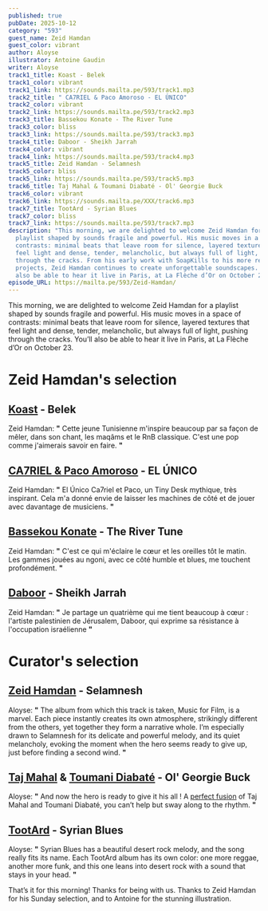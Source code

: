 ```yaml
---
published: true
pubDate: 2025-10-12
category: "593"
guest_name: Zeid Hamdan
guest_color: vibrant
author: Aloyse
illustrator: Antoine Gaudin
writer: Aloyse
track1_title: Koast - Belek
track1_color: vibrant
track1_link: https://sounds.mailta.pe/593/track1.mp3
track2_title: " CA7RIEL & Paco Amoroso - EL ÚNICO"
track2_color: vibrant
track2_link: https://sounds.mailta.pe/593/track2.mp3
track3_title: Bassekou Konate - The River Tune
track3_color: bliss
track3_link: https://sounds.mailta.pe/593/track3.mp3
track4_title: Daboor - Sheikh Jarrah
track4_color: vibrant
track4_link: https://sounds.mailta.pe/593/track4.mp3
track5_title: Zeid Hamdan - Selamnesh
track5_color: bliss
track5_link: https://sounds.mailta.pe/593/track5.mp3
track6_title: Taj Mahal & Toumani Diabaté - Ol' Georgie Buck
track6_color: vibrant
track6_link: https://sounds.mailta.pe/XXX/track6.mp3
track7_title: TootArd - Syrian Blues
track7_color: bliss
track7_link: https://sounds.mailta.pe/593/track7.mp3
description: "This morning, we are delighted to welcome Zeid Hamdan for a
  playlist shaped by sounds fragile and powerful. His music moves in a space of
  contrasts: minimal beats that leave room for silence, layered textures that
  feel light and dense, tender, melancholic, but always full of light, pushing
  through the cracks. From his early work with SoapKills to his more recent
  projects, Zeid Hamdan continues to create unforgettable soundscapes. You’ll
  also be able to hear it live in Paris, at La Flèche d’Or on October 23."
episode_URL: https://mailta.pe/593/Zeid-Hamdan/
---
```

This morning, we are delighted to welcome Zeid Hamdan for a playlist shaped by sounds fragile and powerful. His music moves in a space of contrasts: minimal beats that leave room for silence, layered textures that feel light and dense, tender, melancholic, but always full of light, pushing through the cracks. You’ll also be able to hear it live in Paris, at La Flèche d’Or on October 23.

# Zeid Hamdan's selection

## [Koast](https://www.youtube.com/channel/UCqDcosVbsAKSfNOlaZkL-kQ) - Belek

Zeid Hamdan: **"** Cette jeune Tunisienne m'inspire beaucoup par sa façon de mêler, dans son chant, les maqâms et le RnB classique. C'est une pop comme j'aimerais savoir en faire. **"** 

## [CA7RIEL & Paco Amoroso](https://www.youtube.com/watch?v=9kqnsoY94L8) - EL ÚNICO

 Zeid Hamdan: **"** El Único Ca7riel et Paco, un Tiny Desk mythique, très inspirant. Cela m'a donné envie de laisser les machines de côté et de jouer avec davantage de musiciens. **"** 

## [Bassekou Konate](https://outhererecords.bandcamp.com/album/segu-blue) - The River Tune

 Zeid Hamdan: **"** C'est ce qui m'éclaire le cœur et les oreilles tôt le matin. Les gammes jouées au ngoni, avec ce côté humble et blues, me touchent profondément. **"** 

## [Daboor](https://bltnm.bandcamp.com/track/sheikh-jarrah) - Sheikh Jarrah

 Zeid Hamdan: **"** Je partage un quatrième qui me tient beaucoup à cœur : l'artiste palestinien de Jérusalem, Daboor, qui exprime sa résistance à l'occupation israélienne **"** 

# Curator's selection

## [Zeid Hamdan](https://www.instagram.com/zeidhamdan/?hl=fr) - Selamnesh

 Aloyse: **"** The album from which this track is taken, Music for Film, is a marvel. Each piece instantly creates its own atmosphere, strikingly different from the others, yet together they form a narrative whole. I’m especially drawn to Selamnesh for its delicate and powerful melody, and its quiet melancholy, evoking the moment when the hero seems ready to give up, just before finding a second wind. **"** 

## [Taj Mahal](https://tajblues.bandcamp.com/) & [Toumani Diabaté](https://www.discogs.com/fr/artist/370859-Toumani-Diabat%C3%A9) - Ol' Georgie Buck

 Aloyse: **"** And now the hero is ready to give it his all ! A [perfect fusion](https://www.youtube.com/watch?v=eExZfMD0YCA&list=PLImcD4dzm_-3E3A2qxn_zEUMgcaFAoN_W) of Taj Mahal and Toumani Diabaté, you can’t help but sway along to the rhythm. **"** 

## [TootArd](https://tootard-glitterbeat.bandcamp.com/album/migrant-birds) - Syrian Blues

 Aloyse: **"** Syrian Blues has a beautiful desert rock melody, and the song really fits its name. Each TootArd album has its own color: one more reggae, another more funk, and this one leans into desert rock with a sound that stays in your head. **"** 

That’s it for this morning! Thanks for being with us.
Thanks to Zeid Hamdan for his Sunday selection, and to Antoine for the stunning illustration.
